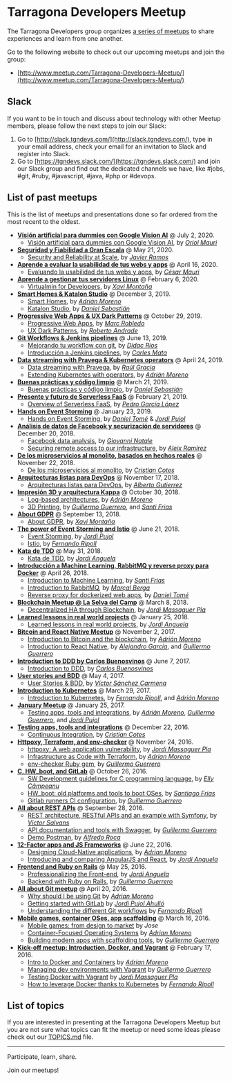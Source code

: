 # Tarragona Developers Meetup

The Tarragona Developers group organizes [a series of meetups](http://www.meetup.com/Tarragona-Developers-Meetup/) to share experiences and learn from one another.

Go to the following website to check out our upcoming meetups and join the group:

- [http://www.meetup.com/Tarragona-Developers-Meetup/](http://www.meetup.com/Tarragona-Developers-Meetup/)

## Slack

If you want to be in touch and discuss about technology with other Meetup members, please follow the next steps to join our Slack:

1. Go to [http://slack.tgndevs.com/](http://slack.tgndevs.com/), type in your email address, check your email for an invitation to Slack and register into Slack.
2. Go to [https://tgndevs.slack.com/](https://tgndevs.slack.com/) and join our Slack group and find out the dedicated channels we have, like #jobs, #git, #ruby, #javascript, #java, #php or #devops.

## List of past meetups

This is the list of meetups and presentations done so far ordered from the most recent to the oldest.

- **[Visión artificial para dummies con Google Vision AI](https://www.meetup.com/Tarragona-Developers-Meetup/events/271306284/)** @ July 2, 2020.
  - [Visión artificial para dummies con Google Vision AI](https://github.com/tgndevs/meetup/raw/gh-pages/slides/google_vision_ai_lpr_demo.pdf), by _[Oriol Mauri](https://www.linkedin.com/in/oriol-mauri-193a648b/)_
- **[Seguridad y Fiabilidad a Gran Escala](https://www.meetup.com/Tarragona-Developers-Meetup/events/270172679/)** @ May 21, 2020.
  - [Security and Reliability at Scale](https://docs.google.com/presentation/d/1aB_WZXFgOsmDrEkjItTvLmcKRLvI0-E6cSnr4SgXBOQ/edit#slide=id.gc6f73a04f_0_0), by _[Javier Ramos](https://www.linkedin.com/in/jramosf/)_
- **[Aprende a evaluar la usabilidad de tus webs y apps](https://www.meetup.com/Tarragona-Developers-Meetup/events/269887014/)** @ April 16, 2020.
  - [Evaluando la usabilidad de tus webs y apps](https://cesarmauri.com/es/aprende-a-evaluar-la-usabilidad-de-tus-webs-y-apps/), by _[César Mauri](https://cesarmauri.com)_
- **[Aprende a gestionar tus servidores Linux](https://www.meetup.com/Tarragona-Developers-Meetup/events/268107587/)** @ February 6, 2020.
  - [Virtualmin for Developers](https://github.com/tgndevs/meetup/raw/gh-pages/slides/virtualmin_for_developers.pdf), by _[Xavi Montaña](https://twitter.com/fxmontana)_
- **[Smart Homes & Katalon Studio](https://www.meetup.com/Tarragona-Developers-Meetup/events/266557369//)** @ December 3, 2019.
  - [Smart Homes](https://github.com/adrianmo/slides/raw/gh-pages/smart-homes/smart_homes.pdf), by _[Adrián Moreno](https://github.com/adrianmo)_
  - [Katalon Studio](#), by _[Daniel Sebastián](https://www.linkedin.com/in/danielesebastian/)_
- **[Progressive Web Apps & UX Dark Patterns](https://www.meetup.com/Tarragona-Developers-Meetup/events/265657835/)** @ October 29, 2019.
  - [Progressive Web Apps](https://github.com/tgndevs/meetup/raw/gh-pages/slides/PWA.pdf), by _[Marc Robledo](https://github.com/marcrobledo)_
  - [UX Dark Patterns](https://github.com/tgndevs/meetup/raw/gh-pages/slides/DarkPatterns.pdf), by _[Roberto Andrade](https://www.linkedin.com/in/robertoandradeperez/)_
- **[Git Workflows & Jenkins pipelines](https://www.meetup.com/Tarragona-Developers-Meetup/events/261826064/)** @ June 13, 2019.
  - [Mejorando tu workflow con git](#), by _[Dídac Ríos](https://github.com/didacrios)_
  - [Introducción a Jenkins pipelines](#), by _[Carles Mata](https://github.com/cmmata)_
- **[Data streaming with Pravega & Kubernetes operators](https://www.meetup.com/Tarragona-Developers-Meetup/events/260272030/)** @ April 24, 2019.
  - [Data streaming with Pravega](#), by _[Raúl Gracia](https://www.linkedin.com/in/raulgraciatinedo/)_
  - [Extending Kubernetes with operators](https://adrianmo.github.io/slides/k8s-operators/#/), by _[Adrián Moreno](https://github.com/adrianmo)_
- **[Buenas prácticas y código limpio](https://www.meetup.com/Tarragona-Developers-Meetup/events/259416765/)** @ March 21, 2019.
  - [Buenas prácticas y código limpio](#), by _[Daniel Sebastián](https://www.linkedin.com/in/danielesebastian/)_
- **[Presente y futuro de Serverless FaaS](https://www.meetup.com/Tarragona-Developers-Meetup/events/257895762/)** @ February 21, 2019.
  - [Overview of Serverless FaaS](https://github.com/tgndevs/meetup/raw/gh-pages/slides/faas_overview_pedro.pdf), by _[Pedro García López](http://pedrogarcialopez.es/)_
- **[Hands on Event Storming](https://www.meetup.com/Tarragona-Developers-Meetup/events/257666172/)** @ January 23, 2019.
  - [Hands on Event Storming](#), by _[Daniel Tomé](https://github.com/danitome24)_ & _[Jordi Pujol](https://github.com/jpahullo)_
- **[Análisis de datos de Facebook y securización de servidores](https://www.meetup.com/Tarragona-Developers-Meetup/events/256645845/)** @ December 20, 2018.
  - [Facebook data analysis](#), by _[Giovanni Natale](https://www.linkedin.com/in/giovanni-natale-11394737/)_
  - [Securing remote access to our infrastructure](https://github.com/tgndevs/meetup/raw/gh-pages/slides/securing_remote_access.pdf), by _[Aleix Ramírez](https://www.linkedin.com/in/aleix-ram%C3%ADrez-baena-77b35a70/)_
- **[De los microservicios al monolito, basados en hechos reales](https://www.meetup.com/Tarragona-Developers-Meetup/events/254447535/)** @ November 22, 2018.
  - [De los microservicios al monolito](https://www.slideshare.net/RaY4cK/de-los-microservicios-al-monolito), by _[Cristian Cotes](https://github.com/Cotes)_
- **[Arquitecturas listas para DevOps](https://www.meetup.com/Tarragona-Developers-Meetup/events/256152957/)** @ November 17, 2018.
  - [Arquitecturas listas para DevOps](#), by _[Alberto Gutierrez](https://twitter.com/Guti_Mac)_
- **[Impresión 3D y arquitectura Kappa](https://www.meetup.com/Tarragona-Developers-Meetup/events/254381359/)** @ October 30, 2018.
  - [Log-based architectures](http://adrianmo.github.io/slides/log-architecture/), by _[Adrián Moreno](https://github.com/adrianmo)_
  - [3D Printing](https://docs.google.com/presentation/d/1XRucOycIgje1C5qwBrlGg_-7wBpEko6I9vkgBPxRSxQ/edit?usp=sharing), by _[Guillermo Guerrero](https://github.com/ryanfox1985)_, and _[Santi Frias](https://github.com/sfrias)_
- **[About GDPR](https://www.meetup.com/Tarragona-Developers-Meetup/events/254381124/)** @ September 13, 2018.
  - [About GDPR](https://es.slideshare.net/extern2000/about-gdpr-sobre-rgpd), by _[Xavi Montaña](https://twitter.com/fxmontana)_
- **[The power of Event Storming and Istio](https://www.meetup.com/Tarragona-Developers-Meetup/events/251019288/)** @ June 21, 2018.
  - [Event Storming](http://jpahullo.github.io/slides/eventstorming/), by _[Jordi Pujol](https://github.com/jpahullo)_
  - [Istio](#), by _[Fernando Ripoll](https://github.com/pipo02mix)_
- **[Kata de TDD](https://www.meetup.com/Tarragona-Developers-Meetup/events/249638584/)** @ May 31, 2018.
  - [Kata de TDD](https://www.slideshare.net/codiumteam/kata-de-tdd-by-jordi-anguela), by _[Jordi Anguela](https://github.com/jordianguela)_
- **[Introducción a Machine Learning, RabbitMQ y reverse proxy para Docker](https://www.meetup.com/Tarragona-Developers-Meetup/events/249638089/)** @ April 26, 2018.
  - [Introduction to Machine Learning](https://github.com/tgndevs/meetup/raw/gh-pages/slides/101_ML.pdf), by _[Santi Frias](https://github.com/sfrias)_
  - [Introduction to RabbitMQ](https://www.slideshare.net/MaralBerga/rabbitmq-tgndevs-meetup), by _[Marçal Berga](https://github.com/merciberga)_
  - [Reverse proxy for dockerized web apps](https://danitome24.github.io/meetup-nginx-reverseproxy/), by _[Daniel Tomé](https://github.com/danitome24)_
- **[Blockchain Meetup @ La Selva del Camp](https://www.meetup.com/Tarragona-Developers-Meetup/events/248102364/)** @ March 8, 2018.
  - [Decentralized HA through Blockchain](http://jordimassaguerpla.blogspot.com.es/2017/11/decentralized-ha.html), by _[Jordi Massaguer Pla](https://github.com/jordimassaguerpla)_
- **[Learned lessons in real world projects](https://www.meetup.com/Tarragona-Developers-Meetup/events/245637980/)** @ January 25, 2018.
  - [Learned lessons in real world projects](https://www.slideshare.net/codiumteam/learned-lessons-in-real-world-projects-by-jordi-anguela), by _[Jordi Anguela](https://github.com/jordianguela)_
- **[Bitcoin and React Native Meetup](https://www.meetup.com/Tarragona-Developers-Meetup/events/243770491/)** @ November 2, 2017.
  - [Introduction to Bitcoin and the blockchain](https://docs.google.com/presentation/d/e/2PACX-1vTCi-Vr5oPoCVv5CFZucIcYdjVtf5BgGP0Fq0yGanszgXRJpqJz0EGG0q7v53Y3jC5MMbjTKSMJurNF/pub), by _[Adrián Moreno](https://github.com/adrianmo)_
  - [Introduction to React Native](http://ryanfox1985.github.io/slides/reactnative101), by _[Alejandro Garcia](https://github.com/agrcrobles)_, and _[Guillermo Guerrero](https://github.com/ryanfox1985)_
- **[Introduction to DDD by Carlos Buenosvinos](https://www.meetup.com/Tarragona-Developers-Meetup/events/240393876/)** @ June 7, 2017.
  - [Introduction to DDD](https://www.youtube.com/watch?v=dDofYAOkpts), by _[Carlos Buenosvinos](https://twitter.com/buenosvinos)_
- **[User stories and BDD](https://www.meetup.com/Tarragona-Developers-Meetup/events/239405885/)** @ May 4, 2017.
  - [User Stories & BDD](https://docs.google.com/presentation/d/1PX05cpO2-V9hq9iWD9dNVYmj4Nydol3NMY0L8Q65bb8/pub), by _[Víctor Sánchez Carmena](https://twitter.com/vscarmena)_
- **[Introduction to Kubernetes](https://www.meetup.com/Tarragona-Developers-Meetup/events/238379684/)** @ March 29, 2017.
  - [Introduction to Kubernetes](http://adrianmo.github.io/slides/k8s-tgndevs), by _[Fernando Ripoll](https://github.com/pipo02mix)_, and _[Adrián Moreno](https://github.com/adrianmo)_
- **[January Meetup](https://www.meetup.com/Tarragona-Developers-Meetup/events/236985818/)** @ January 25, 2017.
  - [Testing apps, tools and integrations](https://tgndevs.github.io/superlists), by _[Adrián Moreno](https://github.com/adrianmo)_, _[Guillermo Guerrero](https://github.com/ryanfox1985)_, and _[Jordi Pujol](https://github.com/jpahullo)_
- **[Testing apps, tools and integrations](https://www.meetup.com/Tarragona-Developers-Meetup/events/236086896/)** @ December 22, 2016.
  - [Continuous Integration](https://github.com/tgndevs/meetup/raw/gh-pages/slides/ContinuousIntegration.pdf), by _[Cristian Cotes](https://github.com/Cotes)_
- **[Httpoxy, Terraform, and env-checker](https://www.meetup.com/Tarragona-Developers-Meetup/events/235569973/)** @ November 24, 2016.
  - [httpoxy: A web application vulnerability](https://drive.google.com/open?id=0B7IDcViGrJDOOTIwbmo4LXVVTkk), by _[Jordi Massaguer Pla](https://github.com/jordimassaguerpla)_
  - [Infrastructure as Code with Terraform](http://adrianmo.github.io/slides/terraform-tgndevs), by _[Adrian Moreno](https://github.com/adrianmo)_
  - [env-checker Ruby gem](https://github.com/ryanfox1985/env-checker), by _[Guillermo Guerrero](https://github.com/ryanfox1985)_
- **[C, HW_boot, and GitLab](https://www.meetup.com/Tarragona-Developers-Meetup/events/235065517/)** @ October 26, 2016.
  - [SW Development guidelines for C programming language](https://docs.google.com/presentation/d/1-VkEndrzHIdQS_jZlHRUjGnsINS5-rQRqZQYizglpAE/edit#slide=id.p3), by _[Elly Câmpeanu](https://www.linkedin.com/in/ellycampeanu)_
  - [HW_boot: old platforms and tools to boot OSes](http://sfrias.github.io/slides), by _[Santiago Frias](http://sfrias.github.io/slides)_
  - [Gitlab runners CI configuration](#), by _[Guillermo Guerrero](https://github.com/ryanfox1985)_
- **[All about REST APIs](http://www.meetup.com/Tarragona-Developers-Meetup/events/231684469/)** @ September 28, 2016.
  - [REST architecture, RESTful APIs and an example with Symfony](https://vsalvans.github.io/restapis), by _[Victor Salvans](https://github.com/vsalvans)_
  - [API documentation and tools with Swagger](http://ryanfox1985.github.io/slides/api_docs_tools), by _[Guillermo Guerrero](https://github.com/ryanfox1985)_
  - [Demo Postman](https://www.getpostman.com), by _[Alfredo Roca](https://github.com/AlfredoRoca)_
- **[12-Factor apps and JS Frameworks](http://www.meetup.com/Tarragona-Developers-Meetup/events/231684469/)** @ June 22, 2016.
  - [Designing Cloud-Native applications](http://adrianmo.github.io/slides/12factor), by _[Adrian Moreno](https://github.com/adrianmo)_
  - [Introducing and comparing AngularJS and React](http://www.slideshare.net/JordiAnguela/professionalizing-the-frontend), by _[Jordi Anguela](https://github.com/jordianguela)_
- **[Frontend and Ruby on Rails](http://www.meetup.com/Tarragona-Developers-Meetup/events/230835954/)** @ May 25, 2016.
  - [Professionalizing the Front-end](http://www.slideshare.net/JordiAnguela/professionalizing-the-frontend), by _[Jordi Anguela](https://github.com/jordianguela)_
  - [Backend with Ruby on Rails](http://ryanfox1985.github.io/slides/rails101/), by _[Guillermo Guerrero](https://github.com/ryanfox1985)_
- **[All about Git meetup](http://www.meetup.com/Tarragona-Developers-Meetup/events/229781981/)** @ April 20, 2016.
  - [Why should I be using Git](http://adrianmo.github.io/slides/whygit/) by _[Adrian Moreno](https://github.com/adrianmo)_
  - [Getting started with GitLab](http://jpahullo.github.io/slides/gitlab/) by _[Jordi Pujol Ahulló](https://github.com/jpahullo)_
  - [Understanding the different Git workflows](http://pipo02mix.github.io/slides/git-workflows.html) by _[Fernando Ripoll](https://github.com/pipo02mix)_
- **[Mobile games, container OSes, app scaffolding](http://www.meetup.com/Tarragona-Developers-Meetup/events/228972741/)** @ March 16, 2016.
  - [Mobile games: from design to market](http://juegosmovil.blogspot.es/) by _Jose_
  - [Container-Focused Operating Systems](http://adrianmo.github.io/slides/containeros/) by _[Adrian Moreno](https://github.com/adrianmo)_
  - [Building modern apps with scaffolding tools](http://ryanfox1985.github.io/slides/scaffolding_modern_apps/), by _[Guillermo Guerrero](https://github.com/ryanfox1985)_
- **[Kick-off meetup: Introduction, Docker, and Vagrant](http://www.meetup.com/Tarragona-Developers-Meetup/events/228350522/)** @ February 17, 2016.
  - [Intro to Docker and Containers](http://adrianmo.github.io/slides/docker101/) by _[Adrian Moreno](https://github.com/adrianmo)_
  - [Managing dev environments with Vagrant](http://ryanfox1985.github.io/slides/vagrant101/) by _[Guillermo Guerrero](https://github.com/ryanfox1985)_
  - [Testing Docker with Vagrant](https://drive.google.com/file/d/0B7IDcViGrJDOZ0VtUDlwYjNYaDg/view) by _[Jordi Massaguer Pla](https://github.com/jordimassaguerpla)_
  - [How to leverage Docker thanks to Kubernetes](https://docs.google.com/presentation/d/1MuWJUB_bMxU6WspA1zggNE0QP-03uVI-vqbdDS25kIs/pub?start=true&loop=false&delayms=60000) by _[Fernando Ripoll](https://github.com/pipo02mix)_

## List of topics

If you are interested in presenting at the Tarragona Developers Meetup but you are not sure what topics can fit the meetup or need some ideas please check out our [TOPICS.md](TOPICS.md) file.

---

Participate, learn, share.

Join our meetups!
